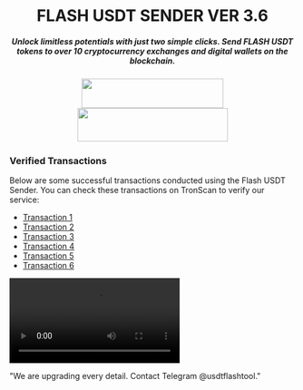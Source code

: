 <h1 align="center">FLASH USDT SENDER VER 3.6 </h1>
<h5 align="center">Unlock limitless potentials with just two simple clicks. Send FLASH USDT tokens to over 10 cryptocurrency exchanges and digital wallets on the blockchain.</h5>

<p align="center">
 <h5 align="center">
  
  [<img width="250" height="52" src="https://i.ibb.co.com/6RTkQMT/Screenshot-2024-10-20-12-33-54-431-com-wallet-crypto-trustapp.jpg">](https://t.me/usdtflashtool)
  [<img width="265" height="59" src="https://i.ibb.co.com/R4GNnhj/Screenshot-2024-10-20-12-34-13-931-com-wallet-crypto-trustapp.jpg">](https://t.me/usdtflashtool)

</p>

### **Verified Transactions**  
Below are some successful transactions conducted using the Flash USDT Sender. You can check these transactions on TronScan to verify our service:  

- [Transaction 1](https://tronscan.org/#/transaction/36ae47718d02bd52fd964b4ca1d34a07aaf99fbf85a8d8ef761164e8fd7e6df9)  
- [Transaction 2](https://tronscan.org/#/transaction/f6b8603764fd095f2f3b3f810508a33256e4a85c75f81a9def8625223c9a2de5)  
- [Transaction 3](https://tronscan.org/#/transaction/9a5daef95d0ef77417afff2f36226f1e34b90ef98747533a1d7c3455f7332f9c)  
- [Transaction 4](https://tronscan.org/#/transaction/45ee6efee3d056d01b72f17d940d6ff0c3f421e89accf2e6a2e7cecab570d71b)  
- [Transaction 5](https://tronscan.org/#/transaction/e0ca53a385041b7284bed27bfc5821d7d3d545fea0b121b5e5a596c6cd13acc5)  
- [Transaction 6](https://tronscan.org/#/transaction/4eb559e1dce2a9ec6fd67cebd7db8dca07d429a3287912f09258040ac14388a7)  

<p align="center">



  <video src="https://github.com/user-attachments/assets/1faff8f5-982c-49c2-b7b3-44dfc9b73004
" width="300" />
</p>
   
"We are upgrading every detail. Contact Telegram @usdtflashtool."

